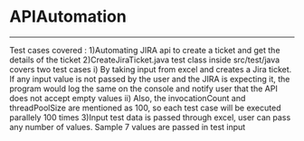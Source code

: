 # APIAutomation
 
 ------
 Test cases covered :
 1)Automating JIRA api to create a ticket and get the details of the ticket
 2)CreateJiraTicket.java test class inside src/test/java covers two test cases
   i) By taking input from excel and creates a Jira ticket. If any input value is not passed by the user and the JIRA is expecting   it, the program would log the same on the console and notify user that the API does not accept empty values
   ii) Also, the invocationCount and threadPoolSize are mentioned as 100, so each test case will be executed parallely 100 times
 3)Input test data is passed through excel, user can pass any number of values. Sample 7 values are passed in test input
